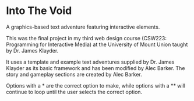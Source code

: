 # Into The Void
 A graphics-based text adventure featuring interactive elements.
 
 This was the final project in my third web design course (CSW223: Programming for Interactive Media) at the University of Mount Union taught by Dr. James Klayder.
 
 It uses a template and example text adventures supplied by Dr. James Klayder as its basic framework and has been modified by Alec Barker. The story and gameplay sections are created by Alec Barker.
 
 Options with a * are the correct option to make, while options with a ** will continue to loop until the user selects the correct option.
